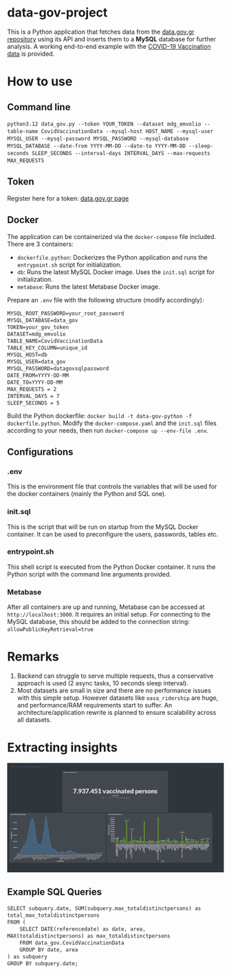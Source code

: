 # data-gov-project
This is a Python application that fetches data from the [data.gov.gr repository](https://data.gov.gr/search/) using its API and inserts them to a **MySQL** database for further analysis. A working end-to-end example with the [COVID-19 Vaccination data](https://data.gov.gr/datasets/mdg_emvolio/) is provided.
# How to use

## Command line
`python3.12 data_gov.py --token YOUR_TOKEN --dataset mdg_emvolio --table-name CovidVaccinationData --mysql-host HOST_NAME --mysql-user MYSQL_USER --mysql-password MYSQL_PASSWORD --mysql-database MYSQL_DATABASE --date-from YYYY-MM-DD --date-to YYYY-MM-DD --sleep-seconds SLEEP_SECONDS --interval-days INTERVAL_DAYS --max-requests MAX_REQUESTS`
## Token
Register here for a token: [data.gov.gr page](https://www.data.gov.gr/token/)
## Docker 
The application can be containerized via the `docker-compose` file included. There are 3 containers:
- `dockerfile.python`: Dockerizes the Python application and runs the `entrypoint.sh` script for initialization. 
- `db`: Runs the latest MySQL Docker image. Uses the `init.sql` script for initialization. 
- `metabase`: Runs the latest Metabase Docker image.

Prepare an `.env` file with the following structure (modify accordingly):
```
MYSQL_ROOT_PASSWORD=your_root_password
MYSQL_DATABASE=data_gov
TOKEN=your_gov_token
DATASET=mdg_emvolio
TABLE_NAME=CovidVaccinationData
TABLE_KEY_COLUMN=unique_id
MYSQL_HOST=db
MYSQL_USER=data_gov
MYSQL_PASSWORD=datagovsqlpassword
DATE_FROM=YYYY-DD-MM
DATE_TO=YYYY-DD-MM
MAX_REQUESTS = 2
INTERVAL_DAYS = 7
SLEEP_SECONDS = 5
```
Build the Python dockerfile: `docker build -t data-gov-python -f dockerfile.python`. Modify the `docker-compose.yaml` and the `init.sql` files according to your needs, then run `docker-compose up --env-file .env`.
## Configurations
### .env
This is the environment file that controls the variables that will be used for the docker containers (mainly the Python and SQL one). 
### init.sql
This is the script that will be run on startup from the MySQL Docker container. It can be used to preconfigure the users, passwords, tables etc. 
### entrypoint.sh
This shell script is executed from the Python Docker container. It runs the Python script with the command line arguments provided.
### Metabase
After all containers are up and running, Metabase can be accessed at `http://localhost:3000`. It requires an initial setup. For connecting to the MySQL database, this should be added to the connection string: `allowPublicKeyRetrieval=true`
# Remarks
1. Backend can struggle to serve multiple requests, thus a conservative approach is used (2 async tasks, 10 seconds sleep interval).
2. Most datasets are small in size and there are no performance issues with this simple setup. However datasets like `oasa_ridership` are huge, and performance/RAM requirements start to suffer. An architecture/application rewrite is planned to ensure scalability across all datasets.

# Extracting insights
![metabase dashboard](https://github.com/ikeratzakis/data-gov/blob/main/metabase_dashboard.png)

## Example SQL Queries
```
SELECT subquery.date, SUM(subquery.max_totaldistinctpersons) as total_max_totaldistinctpersons
FROM (
    SELECT DATE(referencedate) as date, area, MAX(totaldistinctpersons) as max_totaldistinctpersons
    FROM data_gov.CovidVaccinationData
    GROUP BY date, area
) as subquery
GROUP BY subquery.date;
```


